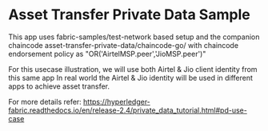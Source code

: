 # Asset Transfer Private Data Sample

This app uses fabric-samples/test-network based setup and the companion chaincode asset-transfer-private-data/chaincode-go/ with chaincode endorsement policy as "OR('AirtelMSP.peer','JioMSP.peer')"

For this usecase illustration, we will use both Airtel & Jio client identity from this same app
In real world the Airtel & Jio identity will be used in different apps to achieve asset transfer.

For more details refer:
https://hyperledger-fabric.readthedocs.io/en/release-2.4/private_data_tutorial.html#pd-use-case


